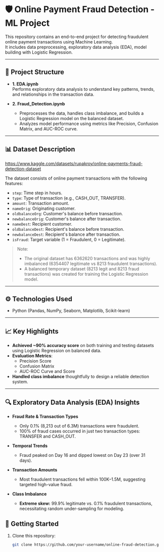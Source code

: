 # 🛡️ Online Payment Fraud Detection - ML Project

This repository contains an end-to-end project for detecting fraudulent online payment transactions using Machine Learning.  
It includes data preprocessing, exploratory data analysis (EDA), model building with Logistic Regression.

---

## 📂 Project Structure

- **1. EDA.ipynb**  
  Performs exploratory data analysis to understand key patterns, trends, and relationships in the transaction data.

- **2. Fraud_Detection.ipynb**  
  - Preprocesses the data, handles class imbalance, and builds a Logistic Regression model on the balanced dataset.
  - Analyzes model performance using metrics like Precision, Confusion Matrix, and AUC-ROC curve.

---

## 📊 Dataset Description
https://www.kaggle.com/datasets/rupakroy/online-payments-fraud-detection-dataset

The dataset consists of online payment transactions with the following features:
- `step`: Time step in hours.
- `type`: Type of transaction (e.g., CASH_OUT, TRANSFER).
- `amount`: Transaction amount.
- `nameOrig`: Originating customer.
- `oldbalanceOrg`: Customer's balance before transaction.
- `newbalanceOrig`: Customer's balance after transaction.
- `nameDest`: Recipient customer.
- `oldbalanceDest`: Recipient's balance before transaction.
- `newbalanceDest`: Recipient's balance after transaction.
- `isFraud`: Target variable (1 = Fraudulent, 0 = Legitimate).

> Note:  
> - The original dataset has 6362620 transactions and was highly imbalanced (6354407 legitimate vs 8213 fraudulent transactions).  
> - A balanced temporary dataset (8213 legit and 8213 fraud transactions) was created for training the Logistic Regression model.  

---

## ⚙️ Technologies Used

- Python (Pandas, NumPy, Seaborn, Matplotlib, Scikit-learn)

---

## 📈 Key Highlights

- **Achieved ~90% accuracy score** on both training and testing datasets using Logistic Regression on balanced data.
- **Evaluation Metrics**:
  - Precision Score
  - Confusion Matrix
  - AUC-ROC Curve and Score
- **Handled class imbalance** thoughtfully to design a reliable detection system.

---
## 🔍 Exploratory Data Analysis (EDA) Insights

- **Fraud Rate & Transaction Types**
  - Only 0.1% (8,213 out of 6.3M) transactions were fraudulent.
  - 100% of fraud cases occurred in just two transaction types: TRANSFER and CASH_OUT.

- **Temporal Trends**
  - Fraud peaked on Day 16 and dipped lowest on Day 23 (over 31 days).

- **Transaction Amounts**
  - Most fraudulent transactions fell within 100K–1.5M, suggesting targeted high-value fraud.

- **Class Imbalance**
  - **Extreme skew:** 99.9% legitimate vs. 0.1% fraudulent transactions, necessitating random under-sampling for modeling.

## 🚀 Getting Started

1. Clone this repository:
   ```bash
   git clone https://github.com/your-username/online-fraud-detection.git
